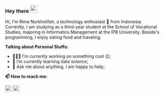 ### Hey there <img src="https://media.giphy.com/media/hvRJCLFzcasrR4ia7z/giphy.gif" width="25px">

Hi, I'm Rima Nurkholifah, a technology enthusiast 🚀 from Indonesia. Currently, I am studying as a third-year student at the School of Vocational Studies, majoring in Informatics Management at the IPB University. Beside's programming, I enjoy eating food and traveling.

**Talking about Personal Stuffs:**

- 👨🏽‍💻 I’m currently working on something cool :wink:;
- 🌱 I’m currently learning data science; 
- 💬 Ask me about anything, I am happy to help;

**📫 How to reach me:**

<a href="https://www.instagram.com/rimanurfah/">
  <img align="left" alt="petanidata's Instagram" width="22px" src="https://cdn.jsdelivr.net/npm/simple-icons@v3/icons/instagram.svg" />
</a>
<a href="https://www.linkedin.com/in/rimanurkholifah/">
  <img align="left" alt="petanidata's LinkdeIN" width="22px" src="https://cdn.jsdelivr.net/npm/simple-icons@v3/icons/linkedin.svg" />
</a>
<br />

<!--
**petanidata/petanidata** is a ✨ _special_ ✨ repository because its `README.md` (this file) appears on your GitHub profile.

Here are some ideas to get you started:

- 🔭 I’m currently working on ...
- 🌱 I’m currently learning ...
- 👯 I’m looking to collaborate on ...
- 🤔 I’m looking for help with ...
- 💬 Ask me about ...
- 📫 How to reach me: ...
- 😄 Pronouns: ...
- ⚡ Fun fact: ...
-->
